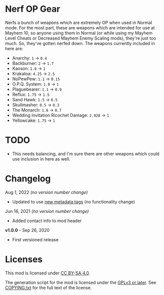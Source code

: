 Nerf OP Gear
============

Nerfs a bunch of weapons which are extremely OP when used in Normal mode.
For the most part, these are weapons which are intended for use at Mayhem
10, so anyone using them in Normal (or while using my Mayhem Level Cheats
or Decreased Mayhem Enemy Scaling mods), they're just too much.  So, they've
gotten nerfed down.  The weapons currently included in here are:

* Anarchy: `1` -> `0.4`
* Backburner: `2` -> `1.7`
* Kaoson: `1.6` -> `1`
* Krakatoa: `4.25` -> `2.5`
* NoPewPew: `1.1` -> `0.15`
* O.P.Q. System: `1.8` -> `1`
* Plaguebearer: `1.1` -> `0.9`
* Reflux: `1.75` -> `1.5`
* Sand Hawk: `1.5` -> `0.5`
* Skullmasher: `0.5` -> `0.3`
* The Monarch: `1.6` -> `0.7`
* Wedding Invitation Ricochet Damage: `2.928` -> `1`
* Yellowcake: `1.75` -> `1`

TODO
====

- This needs balancing, and I'm sure there are other weapons which could
  use inclusion in here as well.

Changelog
=========

Aug 1, 2022 *(no version number change)*
 * Updated to use [new metadata tags](https://github.com/apple1417/blcmm-parsing/tree/master/blimp)
   (no functionality change)

Jun 16, 2021 *(no version number change)*
 * Added contact info to mod header

**v1.0.0** - Sep 26, 2020
 * First versioned release
 
Licenses
========

This mod is licensed under [CC BY-SA 4.0](https://creativecommons.org/licenses/by-sa/4.0/).

The generation script for the mod is licensed under the
[GPLv3 or later](https://www.gnu.org/licenses/quick-guide-gplv3.html).
See [COPYING.txt](../../COPYING.txt) for the full text of the license.

